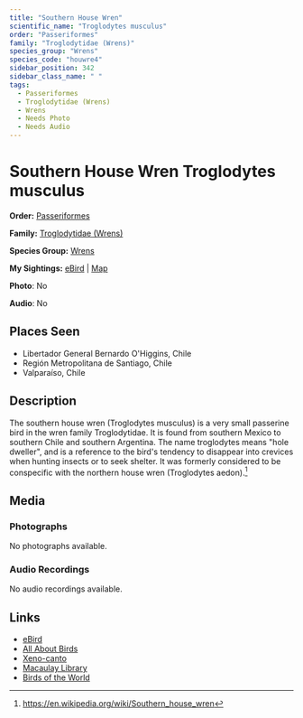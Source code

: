 ```yaml
---
title: "Southern House Wren"
scientific_name: "Troglodytes musculus"
order: "Passeriformes"
family: "Troglodytidae (Wrens)"
species_group: "Wrens"
species_code: "houwre4"
sidebar_position: 342
sidebar_class_name: " "
tags: 
  - Passeriformes
  - Troglodytidae (Wrens)
  - Wrens
  - Needs Photo
  - Needs Audio
---
```


# Southern House Wren <span className='sci_name'>Troglodytes musculus</span>

**Order:** [Passeriformes](/tags/passeriformes)

**Family:** [Troglodytidae (Wrens)](/tags/troglodytidae-wrens)

**Species Group:** [Wrens](/tags/wrens)

**My Sightings:** [eBird](https://ebird.org/lifelist?r=world&time=life&spp=houwre4) | [Map](/map?species_code=houwre4)

**Photo**: No 

**Audio**: No

## Places Seen

* Libertador General Bernardo O'Higgins, Chile
* Región Metropolitana de Santiago, Chile
* Valparaíso, Chile

## Description
The southern house wren (Troglodytes musculus) is a very small passerine bird in the wren family Troglodytidae. It is found from southern Mexico to southern Chile and southern Argentina. The name troglodytes means "hole dweller", and is a reference to the bird's tendency to disappear into crevices when hunting insects or to seek shelter. It was formerly considered to be conspecific with the northern house wren (Troglodytes aedon).[^1]

[^1]: https://en.wikipedia.org/wiki/Southern_house_wren

## Media
### Photographs
No photographs available.

### Audio Recordings
No audio recordings available.

## Links
* [eBird](https://ebird.org/species/houwre4) 
* [All About Birds](https://www.allaboutbirds.org/guide/houwre4) 
* [Xeno-canto](https://www.xeno-canto.org/species/troglodytes-musculus) 
* [Macaulay Library](https://search.macaulaylibrary.org/catalog?taxonCode=houwre4&sort=rating_rank_desc)
* [Birds of the World](https://birdsoftheworld.org/bow/species/houwre4)
